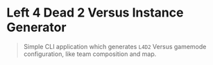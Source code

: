 # Left 4 Dead 2 Versus Instance Generator
 > Simple CLI application which generates `L4D2` Versus gamemode configuration, like team composition and map.


